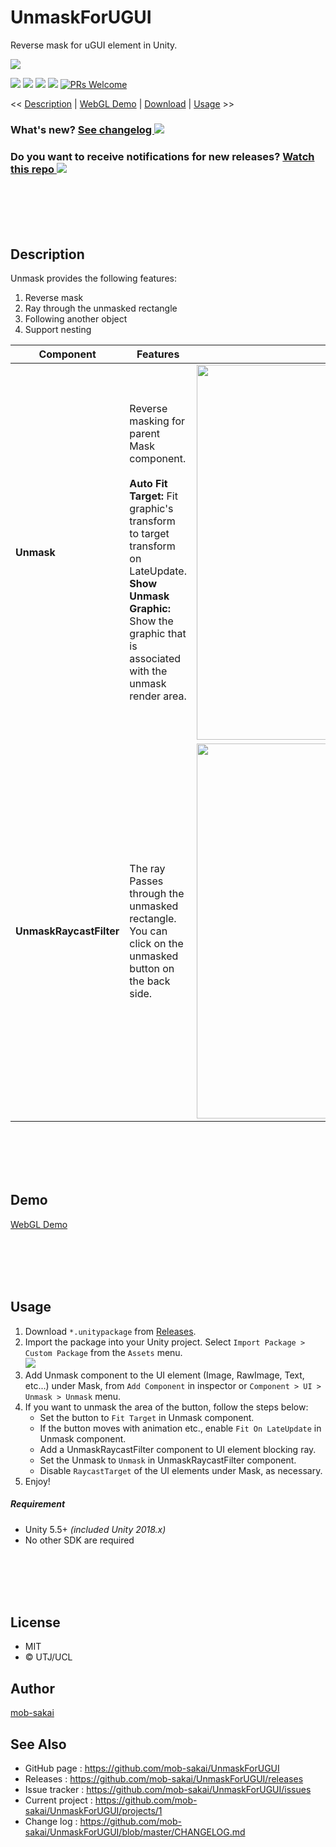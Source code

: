 UnmaskForUGUI
===

Reverse mask for uGUI element in Unity.

![](https://user-images.githubusercontent.com/12690315/46914021-c6c9dd00-cfd2-11e8-9698-6332bac8fef5.png)

[![](https://img.shields.io/github/release/mob-sakai/UnmaskForUGUI.svg?label=latest%20version)](https://github.com/mob-sakai/UnmaskForUGUI/releases)
[![](https://img.shields.io/github/release-date/mob-sakai/UnmaskForUGUI.svg)](https://github.com/mob-sakai/UnmaskForUGUI/releases)
![](https://img.shields.io/badge/unity-5.5%2B-green.svg)
[![](https://img.shields.io/github/license/mob-sakai/UnmaskForUGUI.svg)](https://github.com/mob-sakai/UnmaskForUGUI/blob/master/LICENSE.txt)
[![PRs Welcome](https://img.shields.io/badge/PRs-welcome-orange.svg)](http://makeapullrequest.com)

<< [Description](#Description) | [WebGL Demo](#demo) | [Download](https://github.com/mob-sakai/UnmaskForUGUI/releases) | [Usage](#usage) >>

### What's new? [See changelog ![](https://img.shields.io/github/release-date/mob-sakai/UnmaskForUGUI.svg?label=last%20updated)](https://github.com/mob-sakai/UnmaskForUGUI/blob/develop/CHANGELOG.md)
### Do you want to receive notifications for new releases? [Watch this repo ![](https://img.shields.io/github/watchers/mob-sakai/UnmaskForUGUI.svg?style=social&label=Watch)](https://github.com/mob-sakai/UnmaskForUGUI/subscription)



<br><br><br><br>
## Description

Unmask provides the following features:
1. Reverse mask
2. Ray through the unmasked rectangle
3. Following another object
4. Support nesting

| Component | Features | Screenshot |
|-|-|-|
|**Unmask**|Reverse masking for parent Mask component.<br><br>**Auto Fit Target:** Fit graphic's transform to target transform on LateUpdate.<br>**Show Unmask Graphic:** Show the graphic that is associated with the unmask render area.|<img src="https://user-images.githubusercontent.com/12690315/46914022-c6c9dd00-cfd2-11e8-97b7-bb5678dc3042.png" width="600px">|
|**UnmaskRaycastFilter**|The ray Passes through the unmasked rectangle.<br>You can click on the unmasked button on the back side.|<img src="https://user-images.githubusercontent.com/12690315/46914023-c6c9dd00-cfd2-11e8-9c66-985e4892cb64.png" width="600px">|



<br><br><br><br>
## Demo

[WebGL Demo](http://mob-sakai.github.io/UnmaskForUGUI)



<br><br><br><br>
## Usage

1. Download `*.unitypackage` from [Releases](https://github.com/mob-sakai/UnmaskForUGUI/releases).
2. Import the package into your Unity project. Select `Import Package > Custom Package` from the `Assets` menu.  
![](https://user-images.githubusercontent.com/12690315/46570979-edbb5a00-c9a7-11e8-845d-c5ee279effec.png)
3. Add Unmask component to the UI element (Image, RawImage, Text, etc...) under Mask, from `Add Component` in inspector or `Component > UI > Unmask > Unmask` menu.
4. If you want to unmask the area of the button, follow the steps below:
    * Set the button to `Fit Target` in Unmask component.
    * If the button moves with animation etc., enable `Fit On LateUpdate` in Unmask component.
    * Add a UnmaskRaycastFilter component to UI element blocking ray.
    * Set the Unmask to `Unmask` in UnmaskRaycastFilter component.
    * Disable `RaycastTarget` of the UI elements under Mask, as necessary.
5. Enjoy!


##### Requirement

* Unity 5.5+ *(included Unity 2018.x)*
* No other SDK are required



<br><br><br><br>
## License

* MIT
* © UTJ/UCL



## Author

[mob-sakai](https://github.com/mob-sakai)



## See Also

* GitHub page : https://github.com/mob-sakai/UnmaskForUGUI
* Releases : https://github.com/mob-sakai/UnmaskForUGUI/releases
* Issue tracker : https://github.com/mob-sakai/UnmaskForUGUI/issues
* Current project : https://github.com/mob-sakai/UnmaskForUGUI/projects/1
* Change log : https://github.com/mob-sakai/UnmaskForUGUI/blob/master/CHANGELOG.md
